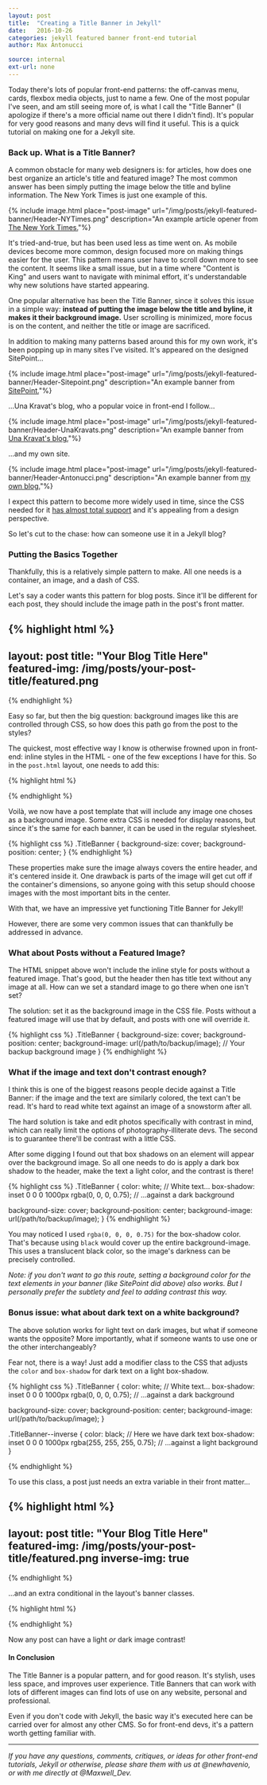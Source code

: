 ```yaml
---
layout: post
title:  "Creating a Title Banner in Jekyll"
date:   2016-10-26
categories: jekyll featured banner front-end tutorial
author: Max Antonucci

source: internal
ext-url: none
---
```


Today there's lots of popular front-end patterns: the off-canvas menu, cards, flexbox media objects, just to name a few. One of the most popular I've seen, and am still seeing more of, is what I call the "Title Banner" (I apologize if there's a more official name out there I didn't find). It's popular for very good reasons and many devs will find it useful. This is a quick tutorial on making one for a Jekyll site.

### Back up. What is a Title Banner?

A common obstacle for many web designers is: for articles, how does one best organize an article's title and featured image? The most common answer has been simply putting the image below the title and byline information. The New York Times is just one example of this.

{% include image.html place="post-image" url="/img/posts/jekyll-featured-banner/Header-NYTimes.png" description="An example article opener from <a href='http://www.nytimes.com/2016/10/27/business/an-epipen-rival-is-about-to-return-to-the-shelves.html?ref=business&_r=0' target='_blank'>The New York Times.</a>"%}

It's tried-and-true, but has been used less as time went on. As mobile devices become more common, design focused more on making things easier for the user. This pattern means user have to scroll down more to see the content. It seems like a small issue, but in a time where "Content is King" and users want to navigate with minimal effort, it's understandable why new solutions have started appearing.

One popular alternative has been the Title Banner, since it solves this issue in a simple way: __instead of putting the image below the title and byline, it makes it their background image.__ User scrolling is minimized, more focus is on the content, and neither the title or image are sacrificed.

In addition to making many patterns based around this for my own work, it's been popping up in many sites I've visited. It's appeared on the designed SitePoint...

{% include image.html place="post-image" url="/img/posts/jekyll-featured-banner/Header-Sitepoint.png" description="An example banner from <a href='https://www.sitepoint.com/7-morning-rituals-to-kickstart-your-creative-productivity/' target='_blank'>SitePoint.</a>"%}

...Una Kravat's blog, who a popular voice in front-end I follow...

{% include image.html place="post-image" url="/img/posts/jekyll-featured-banner/Header-UnaKravats.png" description="An example banner from <a href='http://una.im/pattern-libs/#%F0%9F%92%81' target='_blank'>Una Kravat's blog.</a>"%}

...and my own site.

{% include image.html place="post-image" url="/img/posts/jekyll-featured-banner/Header-Antonucci.png" description="An example banner from <a href='http://maxwellantonucci.com/blog/a-personal-site-refactor/' target='_blank'>my own blog.</a>"%}

I expect this pattern to become more widely used in time, since the CSS needed for it [has almost total support](http://caniuse.com/#search=background-image) and it's appealing from a design perspective.

So let's cut to the chase: how can someone use it in a Jekyll blog?

### Putting the Basics Together

Thankfully, this is a relatively simple pattern to make. All one needs is a container, an image, and a dash of CSS.

Let's say a coder wants this pattern for blog posts. Since it'll be different for each post, they should include the image path in the post's front matter.

{% highlight html %}
---
layout: post
title:  "Your Blog Title Here"
featured-img: /img/posts/your-post-title/featured.png
---
{% endhighlight %}

Easy so far, but then the big question: background images like this are controlled through CSS, so how does this path go from the post to the styles?

The quickest, most effective way I know is otherwise frowned upon in front-end: inline styles in the HTML - one of the few exceptions I have for this. So in the `post.html` layout, one needs to add this:

{% highlight html %}
<div class="FeaturedImgBanner" {%raw%}{% if page.featured-img %} style="background-image: url('{{ page.featured-img }}');" {% endif %}{%endraw%}>
    <!-- Include your post title, byline, date, and other info inside the header here. -->
</div>
{% endhighlight %}

Voilà, we now have a post template that will include any image one choses as a background image. Some extra CSS is needed for display reasons, but since it's the same for each banner, it can be used in the regular stylesheet.

{% highlight css %}
.TitleBanner {
  background-size: cover;
  background-position: center;
}
{% endhighlight %}

These properties make sure the image always covers the entire header, and it's centered inside it. One drawback is parts of the image will get cut off if the container's dimensions, so anyone going with this setup should choose images with the most important bits in the center.

With that, we have an impressive yet functioning Title Banner for Jekyll!

However, there are some very common issues that can thankfully be addressed in advance.

### What about Posts without a Featured Image?

The HTML snippet above won't include the inline style for posts without a featured image. That's good, but the header then has title text without any image at all. How can we set a standard image to go there when one isn't set?

The solution: set it as the background image in the CSS file. Posts without a featured image will use that by default, and posts with one will override it.

{% highlight css %}
.TitleBanner {
  background-size: cover;
  background-position: center;
  background-image: url(/path/to/backup/image); // Your backup background image
}
{% endhighlight %}

### What if the image and text don't contrast enough?

I think this is one of the biggest reasons people decide against a Title Banner: if the image and the text are similarly colored, the text can't be read. It's hard to read white text against an image of a snowstorm after all.

The hard solution is take and edit photos specifically with contrast in mind, which can really limit the options of photography-illiterate devs. The second is to guarantee there'll be contrast with a little CSS.

After some digging I found out that box shadows on an element will appear over the background image. So all one needs to do is apply a dark box shadow to the header, make the text a light color, and the contrast is there!

{% highlight css %}
.TitleBanner {
  color: white; // White text...
  box-shadow: inset 0 0 0 1000px rgba(0, 0, 0, 0.75); // ...against a dark background

  background-size: cover;
  background-position: center;
  background-image: url(/path/to/backup/image);
}
{% endhighlight %}

You may noticed I used `rgba(0, 0, 0, 0.75)` for the box-shadow color. That's because using `black` would cover up the entire background-image. This uses a translucent black color, so the image's darkness can be precisely controlled.

_Note: if you don't want to go this route, setting a background color for the text elements in your banner (like SitePoint did above) also works. But I personally prefer the subtlety and feel to adding contrast this way._

### Bonus issue: what about dark text on a white background?

The above solution works for light text on dark images, but what if someone wants the opposite? More importantly, what if someone wants to use one or the other interchangeably?

Fear not, there is a way! Just add a modifier class to the CSS that adjusts the `color` and `box-shadow` for dark text on a light box-shadow.

{% highlight css %}
.TitleBanner {
  color: white; // White text...
  box-shadow: inset 0 0 0 1000px rgba(0, 0, 0, 0.75); // ...against a dark background

  background-size: cover;
  background-position: center;
  background-image: url(/path/to/backup/image);
}

.TitleBanner--inverse {
    color: black; // Here we have dark text
    box-shadow: inset 0 0 0 1000px rgba(255, 255, 255, 0.75); // ...against a light background
}

{% endhighlight %}

To use this class, a post just needs an extra variable in their front matter...

{% highlight html %}
---
layout: post
title:  "Your Blog Title Here"
featured-img: /img/posts/your-post-title/featured.png
inverse-img: true
---
{% endhighlight %}

...and an extra conditional in the layout's banner classes.

{% highlight html %}
<div class="FeaturedImgBanner {%raw%}{% if page.inverse-img %}FeaturedImgBanner--inverse{% endif %}" {% if page.featured-img %} style="background-image: url('{{ page.featured-img }}');" {% endif %}{%endraw%}>
    <!-- Include your post title, byline, date, and other info inside the header here. -->
</div>
{% endhighlight %}

Now any post can have a light _or_ dark image contrast!

#### In Conclusion

The Title Banner is a popular pattern, and for good reason. It's stylish, uses less space, and improves user experience. Title Banners that can work with lots of different images can find lots of use on any website, personal and professional.

Even if you don't code with Jekyll, the basic way it's executed here can be carried over for almost any other CMS. So for front-end devs, it's a pattern worth getting familiar with.

---

*If you have any questions, comments, critiques, or ideas for other front-end tutorials, Jekyll or otherwise, please share them with us at @newhavenio, or with me directly at @Maxwell_Dev.*

